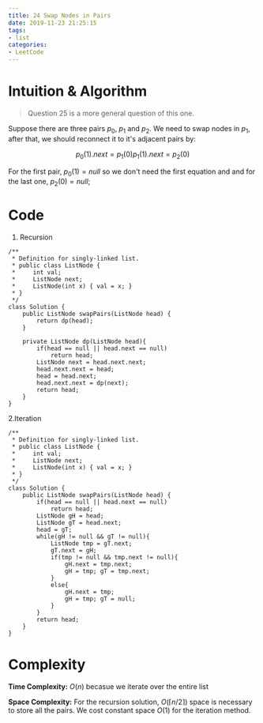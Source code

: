 ```yaml
---
title: 24 Swap Nodes in Pairs
date: 2019-11-23 21:25:15
tags:
- list
categories:
- LeetCode
---
```

# Intuition & Algorithm
>Question 25 is a more general question of this one.

Suppose there are three pairs $p_0$, $p_1$ and $p_2$. We need to swap nodes in $p_1$, after that, we should reconnect it to it's adjacent pairs by:

$$
p_0(1).next=p_1(0)
p_1(1).next=p_2(0)
$$

For the first pair, $p_0(1)=null$ so we don't need the first equation and and for the last one, $p_2(0)=null$;
# Code
1. Recursion
```
/**
 * Definition for singly-linked list.
 * public class ListNode {
 *     int val;
 *     ListNode next;
 *     ListNode(int x) { val = x; }
 * }
 */
class Solution {
    public ListNode swapPairs(ListNode head) {
        return dp(head);
    }
    
    private ListNode dp(ListNode head){
        if(head == null || head.next == null)
            return head;
        ListNode next = head.next.next;
        head.next.next = head;
        head = head.next;
        head.next.next = dp(next);
        return head;
    }
}
```

2.Iteration
```
/**
 * Definition for singly-linked list.
 * public class ListNode {
 *     int val;
 *     ListNode next;
 *     ListNode(int x) { val = x; }
 * }
 */
class Solution {
    public ListNode swapPairs(ListNode head) {
        if(head == null || head.next == null)
            return head;
        ListNode gH = head;
        ListNode gT = head.next;
        head = gT;
        while(gH != null && gT != null){
            ListNode tmp = gT.next;
            gT.next = gH;
            if(tmp != null && tmp.next != null){
                gH.next = tmp.next;
                gH = tmp; gT = tmp.next;
            }
            else{
                gH.next = tmp;
                gH = tmp; gT = null;
            }
        }
        return head;
    }
}
```

# Complexity
**Time Complexity:** $O(n)$ becasue we iterate over the entire list

**Space Complexity:** For the recursion solution, $O(\lceil n/2 \rceil)$ space is necessary to store all the pairs. We cost constant space $O(1)$ for the iteration method.
